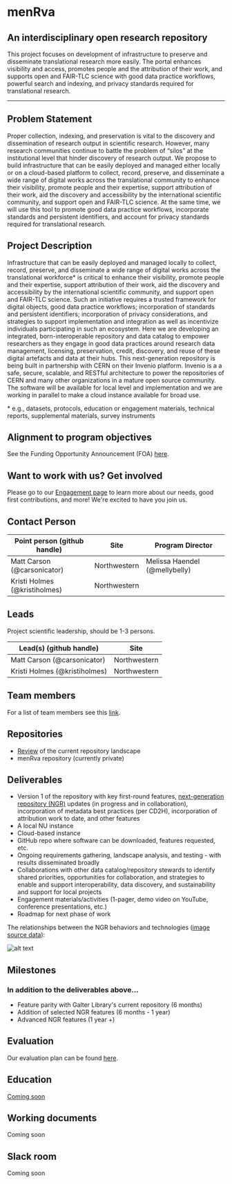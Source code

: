 # menRva
## An interdisciplinary open research repository

This project focuses on development of infrastructure to preserve and disseminate translational research more easily. The portal enhances visibility and access, promotes people and the attribution of their work, and supports open and FAIR-TLC science with good data practice workflows, powerful search and indexing, and privacy standards required for translational research.
_______________

## Problem Statement

Proper collection, indexing, and preservation is vital to the discovery and dissemination of research output in scientific research. However, many research communities continue to battle the problem of “silos” at the institutional level that hinder discovery of research output. We propose to build infrastructure that can be easily deployed and managed either locally or on a cloud-based platform to collect, record, preserve, and disseminate a wide range of digital works across the translational community to enhance their visibility, promote people and their expertise, support attribution of their work, aid the discovery and accessibility by the international scientific community, and support open and FAIR-TLC science. At the same time, we will use this tool to promote good data practice workflows, incorporate standards and persistent identifiers, and account for privacy standards required for translational research. 

## Project Description

Infrastructure that can be easily deployed and managed locally to collect, record, preserve, and disseminate a wide range of digital works across the translational workforce\* is critical to enhance their visibility, promote people and their expertise, support attribution of their work, aid the discovery and accessibility by the international scientific community, and support open and FAIR-TLC science. Such an initiative requires a trusted framework for digital objects, good data practice workflows; incorporation of standards and persistent identifiers; incorporation of privacy considerations, and strategies to support implementation and integration as well as incentivize individuals participating in such an ecosystem. Here we are developing an integrated, born-interoperable repository and data catalog to empower researchers as they engage in good data practices around research data management, licensing, preservation, credit, discovery, and reuse of these digital artefacts and data at their hubs. This next-generation repository is being built in partnership with CERN on their Invenio platform. Invenio is a a safe, secure, scalable, and RESTful architecture to power the repositories of CERN and many other organizations in a mature open source community. The software will be available for local level and implementation and we are working in parallel to make a cloud instance available for broad use.

\* e.g., datasets, protocols, education or engagement materials, technical reports, supplemental materials, survey instruments

## Alignment to program objectives
See the Funding Opportunity Announcement (FOA) [here](https://github.com/data2health/roadmap/blob/master/cd2h-foa.md).

## Want to work with us? Get involved
Please go to our [Engagement page](https://github.com/data2health/menRva/blob/master/engagement.md) to learn more about our needs, good first contributions, and more! We're excited to have you join us.

## Contact Person

| **Point person (github handle)**  | **Site** | **Program Director** |
| ---| --- | --- |
| Matt Carson (@carsonicator) | Northwestern | Melissa Haendel (@mellybelly)  |
| Kristi Holmes (@kristiholmes) | Northwestern | | |

## Leads 

Project scientific leadership, should be 1-3 persons. 

Lead(s) (github handle) | Site
----------|--------------|
| Matt Carson (@carsonicator) | Northwestern
| Kristi Holmes (@kristiholmes) | Northwestern

## Team members 

For a list of team members see this [link](https://github.com/data2health/menRva/blob/master/team.md).

## Repositories

* [Review](https://github.com/data2health/repository-and-index-software) of the current repository landscape
* menRva repository (currently private)

## Deliverables

* Version 1 of the repository with key first-round features, [next-generation repository (NGR)](http://ngr.coar-repositories.org/) updates (in progress and in collaboration), incorporation of metadata best practices (per CD2H), incorporation of attribution work to date, and other features
* A local NU instance
* Cloud-based instance 
* GitHub repo where software can be downloaded, features requested, etc.
* Ongoing requirements gathering, landscape analysis, and testing - with results disseminated broadly
* Collaborations with other data catalog/repository stewards to identify shared priorities, opportunities for collaboration, and strategies to enable and support interoperability, data discovery, and sustainability and support for local projects
* Engagement materials/activities (1-pager, demo video on YouTube, conference presentations, etc.)
* Roadmap for next phase of work

The relationships between the NGR behaviors and technologies ([image source data](http://ngr.coar-repositories.org/)): 

![alt text](https://github.com/data2health/menRva/blob/master/NGR_Behaviors_and_Technologies.png "NGR Behaviors and Technologies")

## Milestones 
### In addition to the deliverables above...

* Feature parity with Galter Library's current repository (6 months)
* Addition of selected NGR features (6 months - 1 year)
* Advanced NGR features (1 year +)

## Evaluation

Our evaluation plan can be found [here](https://github.com/data2health/menRva/blob/master/evaluation.md).

## Education

[Coming soon](https://github.com/data2health/menRva/blob/master/education.md)

## Working documents

Coming soon

## Slack room

Coming soon
